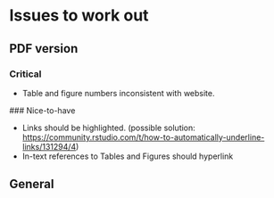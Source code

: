 # Issues to work out

## PDF version

### Critical

- Table and figure numbers inconsistent with website.

### Nice-to-have

- Links should be highlighted. (possible solution: https://community.rstudio.com/t/how-to-automatically-underline-links/131294/4)
- In-text references to Tables and Figures should hyperlink

## General
